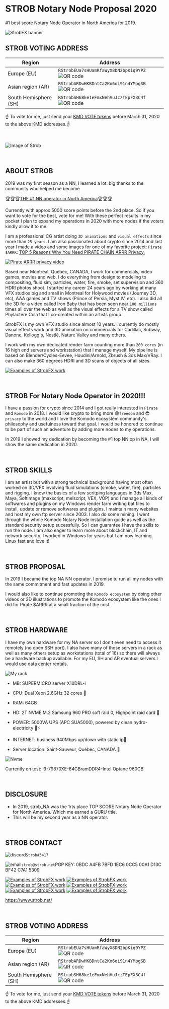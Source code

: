 # STROB Notary Node Proposal 2020

#1 best score Notary Node Operator in North America for 2019.

![StrobFX banner](https://www.strob.net/kmdNN2019/cropped-strobFXheader2000_0011.jpg)

## STROB VOTING ADDRESS

| Region  | Address |
| ------------- | ------------- |
| Europe (EU)  | ```RStrobEUa7sHUamRfaWyX8DN2bpKiq9YPZ```![QR code](https://www.strob.net/kmdNN2020/voteStrobEU200.png)  |
| Asian region (AR)  | ```RStrobARDwHKBDntCa2Ko6oi91n4YMpgSB```![QR code](https://www.strob.net/kmdNN2020/voteStrobAR200.png)  |
| South Hemisphere (SH)  | ```RStrobSH68ke1eFmxNehVuJczTEpFX3C4f```![QR code](https://www.strob.net/kmdNN2020/voteStrobSH200.png)  |

:point_up: To vote for me, just send your <a href="https://komodoelection.com/2-election-process/vote-token/">KMD VOTE tokens</a> before March 31, 2020 to the above KMD addresses.:point_up:

<br>

![Image of Strob](https://www.strob.net/kmdNN2019/506409_original.jpg)

<br>

## ABOUT STROB

2019 was my first season as a NN, I learned a lot: big thanks to the community who helped me become 

:trophy::trophy::trophy:<a href="https://komodostats.com/nn">THE #1 NN operator in North America</a>:trophy::trophy::trophy:

Currently with approx 5000 score points before the 2nd place. So if you want to vote for the best, vote for me! With these perfect results in my pocket I plan to expand my operations in 2020 with more nodes if the voters kindly allow it to me.

I am a professional CG artist doing `3D animations` and `visual effects` since more than `25 years`. I am also passionated about crypto since 2014 and last year I made a video and some images for one of my favorite project: `Pirate $ARRR`: <a href="https://www.youtube.com/watch?v=jWLLgYkouqE">TOP 5 Reasons Why You Need PIRATE CHAIN ARRR Privacy.</a>

[![Pirate ARRR privacy video](https://www.strob.net/kmdNN2019/ARRRprivacy600.jpg)](https://www.youtube.com/watch?v=jWLLgYkouqE)

Based near Montreal, Quebec, CANADA, I work for commercials, video games, movies and web. I do everything from design to modeling to compositing, fluid sim, particles, water, fire, smoke, set supervision and 360 HDRI photos shoot. I started my career 24 years ago by working at many VFX studios big and small in Montreal for Holywood movies (Journey 3D, etc), AAA games and TV shows (Prince of Persia, Myst IV, etc). I also did all the 3D for a video called Iron Baby that has been seen near `100 millions` times all over the web as well as the visual effects for a TV show called Phylactere Cola that I co-created within an artists group.

StrobFX is my own VFX studio since almost 10 years. I currently do mostly visual effects work and 3D animation on commercials for Cadillac, Subway, Danone, Kellogg's, Nestlé, Nature Valley and many others.

I work with my own dedicated render farm counting more than `200 cores` (in 16 high end servers and workstation) that I manage myself. My pipeline is based on Blender/Cycles-Eevee, Houdini/Arnold, Zbrush & 3ds Max/VRay. I can also make 360 degrees HDRI and 3D scans of objects of all sizes.

[![Examples of StrobFX work](https://www.strob.net/kmdNN2019/strobFXwork.jpg)](https://www.artstation.com/strob)


<br>

## STROB For Notary Node Operator in 2020!!!
I have a passion for crypto since 2014 and I got really interested in `Pirate` and `Komodo` in 2018. I would like crypto to bring more :smiley:`freedom` and :sunglasses:`privacy` to the world and I love the Komodo ecosystem community's philosophy and usefulness toward that goal. I would be honored to continue to be part of such an adventure by adding more nodes to my operations.

In 2019 I showed my dedication by becoming the #1 top NN op in NA, I will show the same dedication in 2020.


<br>

## STROB SKILLS
I am an artist but with a strong technical background having most often worked on 3D/VFX involving fluid simulations (smoke, water, fire), particles and rigging. I know the basics of a few scritping languages in 3ds Max, Maya, Softimage (maxscript, melscript, VEX, VOP) and I manage all kinds of softwares and plugins on my Windows render farm writing bat files to install, update or remove softwares and plugins. I maintain many websites and host my own ftp server since 2003. I also do some mining. I went through the whole Komodo Notary Node installation guide as well as the standard security setup sucessfully. So I can guarantee I have the skills to run the node. I am also eager to learn more about blockchain, IT and network security. I worked in Windows for years but I am now learning Linux fast and love it!

<br>

## STROB PROPOSAL
In 2019 I became the top NA NN operator. I promise tu run all my nodes with the same commitment and fast updates in 2019.

I would also like to continue promoting the `Komodo ecosystem` by doing other videos or 3D illustrations to promote the Komodo ecosystem like the ones I did for Pirate $ARRR at a small fraction of the cost.

<br>

## STROB HARDWARE
I have my own hardware for my NA server so I don't even need to access it remotely (no open SSH port). I also have many of those servers in a rack as well as many others setup as workstations (total of 16) so there will always be a hardware backup available. For my EU, SH and AR eventual servers I would use data center rentals.

![My rack](https://www.strob.net/WP/wp-content/uploads/2014/04/entrevue3DVF_00012.jpg)

* MB: SUPERMICRO server X10DRL-i

* CPU: Dual Xeon 2.6GHz 32 cores :muscle:

* RAM: 64GB

* HD: 2T NVME M.2 Samsung 960 PRO soft raid 0, Highpoint raid card :rocket:

* POWER: 5000VA UPS (APC SUA5000), powered by clean hydro-electricity :leaves::zap:

* INTERNET: business 940Mbps up/down with static ip:dash:

* Server location: Saint-Sauveur, Québec, CANADA :maple_leaf:

![Nvme](https://www.strob.net/kmdNN2019/NVME.jpg)

 Currently on test: i9-79870XE-64GBramDDR4-Intel Optane 960GB

<br>

## DISCLOSURE

* In 2019, strob_NA was the 1rts place TOP SCORE Notary Node Operator for North America. Which me earned a GURU title.
* This will be my second year as a NN operator.

<br>

## STROB CONTACT
![discord](https://www.strob.net/kmdNN2019/discord.png)`Strob#3417`

![email](https://www.strob.net/kmdNN2019/email.png)`strob@strob.net`PGP KEY: 0BDC A4FB 7BFD 1EC6 0CC5 00A1 D13C BF42 C7A1 5309

[![Examples of StrobFX work](https://www.strob.net/kmdNN2019/artstation.png)](https://www.artstation.com/strob)
[![Examples of StrobFX work](https://www.strob.net/kmdNN2019/imdb.png)](https://www.imdb.com/name/nm1637450/)
[![Examples of StrobFX work](https://www.strob.net/kmdNN2019/linkedin.png)](http://www.linkedin.com/in/strob)
[![Examples of StrobFX work](https://www.strob.net/kmdNN2019/twitter.png)](http://twitter.com/strobFX)
[![Examples of StrobFX work](https://www.strob.net/kmdNN2019/vimeo.png)](http://vimeo.com/user1353159)
[![Examples of StrobFX work](https://www.strob.net/kmdNN2019/youtube.png)](http://www.youtube.com/user/STROBdotNET)

https://www.strob.net/


<br>

## STROB VOTING ADDRESS

| Region  | Address |
| ------------- | ------------- |
| Europe (EU)  | ```RStrobEUa7sHUamRfaWyX8DN2bpKiq9YPZ```![QR code](https://www.strob.net/kmdNN2020/voteStrobEU200.png)  |
| Asian region (AR)  | ```RStrobARDwHKBDntCa2Ko6oi91n4YMpgSB```![QR code](https://www.strob.net/kmdNN2020/voteStrobAR200.png)  |
| South Hemisphere (SH)  | ```RStrobSH68ke1eFmxNehVuJczTEpFX3C4f```![QR code](https://www.strob.net/kmdNN2020/voteStrobSH200.png)  |

:point_up: To vote for me, just send your <a href="https://komodoelection.com/2-election-process/vote-token/">KMD VOTE tokens</a> before March 31, 2020 to the above KMD addresses.:point_up:


<br>
